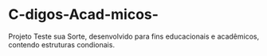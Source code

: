 # C-digos-Acad-micos-
 Projeto Teste sua Sorte, desenvolvido para fins educacionais e acadêmicos, contendo estruturas condionais.
 
 
